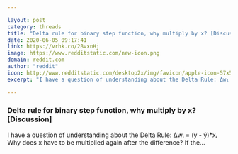 ```yaml
---

layout: post
category: threads
title: "Delta rule for binary step function, why multiply by x? [Discussion]"
date: 2020-06-05 09:17:41
link: https://vrhk.co/2BvxnHj
image: https://www.redditstatic.com/new-icon.png
domain: reddit.com
author: "reddit"
icon: http://www.redditstatic.com/desktop2x/img/favicon/apple-icon-57x57.png
excerpt: "I have a question of understanding about the Delta Rule: Δwᵢ = (y - ŷ)\*xᵢ Why does x have to be multiplied again after the difference? If the..."

---
```


### Delta rule for binary step function, why multiply by x? [Discussion]

I have a question of understanding about the Delta Rule: Δwᵢ = (y - ŷ)\*xᵢ Why does x have to be multiplied again after the difference? If the...
